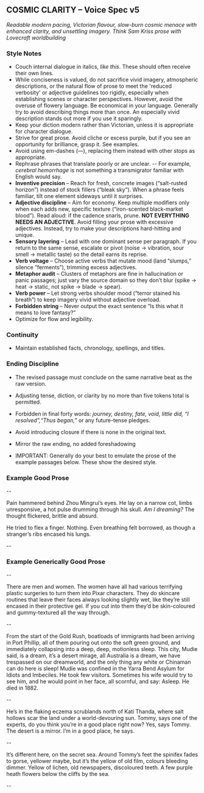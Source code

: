 ## COSMIC CLARITY – Voice Spec v5

*Readable modern pacing, Victorian flavour, slow-burn cosmic menace with enhanced clarity, and unsettling imagery. Think Sam Kriss prose with Lovecraft worldbuilding*


### **Style Notes**
* Couch internal dialogue in italics, *like this*. These should often receive their own lines.
* While conciseness is valued, do not sacrifice vivid imagery, atmospheric descriptions, or the natural flow of prose to meet the 'reduced verbosity' or adjective guidelines too rigidly, especially when establishing scenes or character perspectives. However, avoid the overuse of flowery language. Be economical in your language. Generally try to avoid describing things more than once. An especially vivid description stands out more if you use it sparingly.
* Keep your diction modern rather than Victorian, unless it is appropriate for character dialogue. 
* Strive for great prose. Avoid cliche or excess purple, but if you see an opportunity for brilliance, grasp it. See examples.
* Avoid using em-dashes (—), replacing them instead with other stops as appropriate. 
* Rephrase phrases that translate poorly or are unclear. 
-- For example, *cerebral hemorrhage* is not something a transmigrator familiar with English would say. 
* **Inventive precision** – Reach for fresh, concrete images (“salt-rusted horizon”) instead of stock fillers (“bleak sky”). When a phrase feels familiar, tilt one element sideways until it surprises.
* **Adjective discipline** – Aim for economy. Keep multiple modifiers only when each adds new, specific texture (“iron-scented black-market blood”). Read aloud: if the cadence snarls, prune. **NOT EVERYTHING NEEDS AN ADJECTIVE**. Avoid filling your prose with excessive adjectives. Instead, try to make your descriptions hard-hitting and unique.
* **Sensory layering** – Lead with one dominant sense per paragraph. If you return to the same sense, escalate or pivot (noise → vibration, sour smell → metallic taste) so the detail earns its reprise.
* **Verb voltage** – Choose active verbs that mutate mood (land “slumps,” silence “ferments”), trimming excess adjectives.
* **Metaphor audit** – Clusters of metaphors are fine in hallucination or panic passages; just vary the source domain so they don’t blur (spike → heat → static, not spike → blade → spear).
* **Verb power** – Let strong verbs shoulder mood (“terror stained his breath”) to keep imagery vivid without adjective overload.
* **Forbidden string** – Never output the exact sentence “Is this what it means to love fantasy?”
* Optimize for flow and legibility.


### **Continuity**
* Maintain established facts, chronology, spellings, and titles.

### **Ending Discipline**
* The revised passage must conclude on the same narrative beat as the raw version.
* Adjusting tense, diction, or clarity by no more than five tokens total is permitted.
* Forbidden in final forty words: *journey, destiny, fate, void, little did, “I resolved”,“Thus began,”* or any future-tense pledges.
* Avoid introducing closure if there is none in the original text.
* Mirror the raw ending, no added foreshadowing

* IMPORTANT: Generally do your best to emulate the prose of the example passages below. These show the desired style.

### Example Good Prose

--

Pain hammered behind Zhou Mingrui’s eyes. He lay on a narrow cot, limbs unresponsive, a hot pulse drumming through his skull. *Am I dreaming?* The thought flickered, brittle and absurd.

He tried to flex a finger. Nothing. Even breathing felt borrowed, as though a stranger’s ribs encased his lungs.

--

### Example Generically Good Prose

--

There are men and women. The women have all had various terrifying plastic surgeries to turn them into Pixar characters. They do skincare routines that leave their faces always looking slightly wet, like they’re still encased in their protective gel. If you cut into them they’d be skin-coloured and gummy-textured all the way through.

--

From the start of the Gold Rush, boatloads of immigrants had been arriving in Port Phillip, all of them pouring out onto the soft green ground, and immediately collapsing into a deep, deep, motionless sleep. This city, Mudie said, is a dream, it’s a desert mirage, all Australia is a dream, we have trespassed on our dreamworld, and the only thing any white or Chinaman can do here is sleep! Mudie was confined in the Yarra Bend Asylum for Idiots and Imbeciles. He took few visitors. Sometimes his wife would try to see him, and he would point in her face, all scornful, and say: Asleep. He died in 1882.

--

He’s in the flaking eczema scrublands north of Kati Thanda, where salt hollows scar the land under a world-devouring sun. Tommy, says one of the experts, do you think you’re in a good place right now? Yes, says Tommy. The desert is a mirror. I’m in a good place, he says.

--

It’s different here, on the secret sea. Around Tommy’s feet the spinifex fades to gorse, yellower maybe, but it’s the yellow of old film, colours bleeding dimmer. Yellow of lichen, old newspapers, discoloured teeth. A few purple heath flowers below the cliffs by the sea.

--